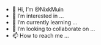 - 👋 Hi, I’m @NixkMuin
- 👀 I’m interested in ...
- 🌱 I’m currently learning ...
- 💞️ I’m looking to collaborate on ...
- 📫 How to reach me ...

<!---
NixkMuin/NixkMuin is a ✨ special ✨ repository because its `README.md` (this file) appears on your GitHub profile.
You can click the Preview link to take a look at your changes.
--->

